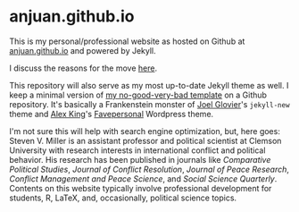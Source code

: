 anjuan.github.io
============

This is my personal/professional website as hosted on Github at [anjuan.github.io](http://anjuan.github.io) and powered by Jekyll.

I discuss the reasons for the move [here](http://svmiller.com/blog/2015/08/create-your-website-in-jekyll/).

This repository will also serve as my most up-to-date Jekyll theme as well. I keep a minimal version of [my no-good-very-bad template](https://github.com/svmiller/steve-ngvb-jekyll-template) on a Github repository. It's basically a Frankenstein monster of [Joel Glovier](http://joelglovier.com/)'s `jekyll-new` theme and [Alex King](http://www.alexking.org)'s [Favepersonal](https://crowdfavorite.com/favepersonal/) Wordpress theme.

I'm not sure this will help with search engine optimization, but, here goes: Steven V. Miller is an assistant professor and political scientist at Clemson University with research interests in international conflict and political behavior. His research has been published in journals like *Comparative Political Studies*, *Journal of Conflict Resolution*, *Journal of Peace Research*, *Conflict Management and Peace Science*, and *Social Science Quarterly*. Contents on this website typically involve professional development for students, R, LaTeX, and, occasionally, political science topics.
